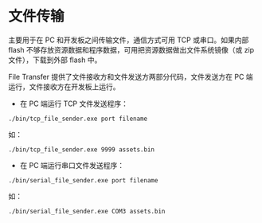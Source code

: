 # 文件传输

主要用于在 PC 和开发板之间传输文件，通信方式可用 TCP 或串口。如果内部 flash 不够存放资源数据和程序数据，可用把资源数据做出文件系统镜像（或 zip 文件），下载到外部 flash 中。

File Transfer 提供了文件接收方和文件发送方两部分代码，文件发送方在 PC 端运行，文件接收方在开发板上运行。

* 在 PC 端运行 TCP 文件发送程序：

```
./bin/tcp_file_sender.exe port filename
```

如：
```
./bin/tcp_file_sender.exe 9999 assets.bin
```

* 在 PC 端运行串口文件发送程序：

```
./bin/serial_file_sender.exe port filename
```

如：
```
./bin/serial_file_sender.exe COM3 assets.bin
```
